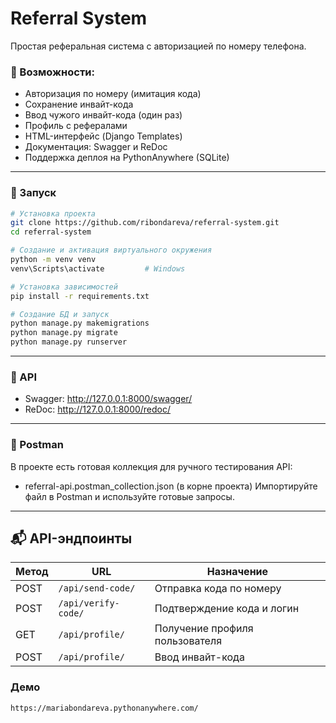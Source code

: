 # Referral System

Простая реферальная система с авторизацией по номеру телефона.

### 📌 Возможности:
- Авторизация по номеру (имитация кода)
- Сохранение инвайт-кода
- Ввод чужого инвайт-кода (один раз)
- Профиль с рефералами
- HTML-интерфейс (Django Templates)
- Документация: Swagger и ReDoc
- Поддержка деплоя на PythonAnywhere (SQLite)

---

### 📌 Запуск
```bash
# Установка проекта
git clone https://github.com/ribondareva/referral-system.git
cd referral-system

# Создание и активация виртуального окружения
python -m venv venv
venv\Scripts\activate         # Windows

# Установка зависимостей
pip install -r requirements.txt

# Создание БД и запуск
python manage.py makemigrations
python manage.py migrate
python manage.py runserver
```
---

### 📌 API
- Swagger: http://127.0.0.1:8000/swagger/
- ReDoc: http://127.0.0.1:8000/redoc/

---

### 📌 Postman
В проекте есть готовая коллекция для ручного тестирования API:
- referral-api.postman_collection.json (в корне проекта)
Импортируйте файл в Postman и используйте готовые запросы.

---
## 📬 API-эндпоинты

| Метод | URL                | Назначение                        |
|-------|--------------------|-----------------------------------|
| POST  | `/api/send-code/`  | Отправка кода по номеру           |
| POST  | `/api/verify-code/`| Подтверждение кода и логин        |
| GET   | `/api/profile/`    | Получение профиля пользователя    |
| POST  | `/api/profile/`    | Ввод инвайт-кода                  |

### Демо 
```
https://mariabondareva.pythonanywhere.com/
```
